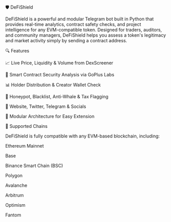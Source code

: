 🛡️ DeFiShield

DeFiShield is a powerful and modular Telegram bot built in Python that provides real-time analytics, contract safety checks, and project intelligence for any EVM-compatible token. Designed for traders, auditors, and community managers, DeFiShield helps you assess a token's legitimacy and market activity simply by sending a contract address.

🔍 Features

📈 Live Price, Liquidity & Volume from DexScreener

🧠 Smart Contract Security Analysis via GoPlus Labs

📊 Holder Distribution & Creator Wallet Check

🚨 Honeypot, Blacklist, Anti-Whale & Tax Flagging

🔗 Website, Twitter, Telegram & Socials

🧱 Modular Architecture for Easy Extension

🧬 Supported Chains

DeFiShield is fully compatible with any EVM-based blockchain, including:

Ethereum Mainnet

Base

Binance Smart Chain (BSC)

Polygon

Avalanche

Arbitrum

Optimism

Fantom

